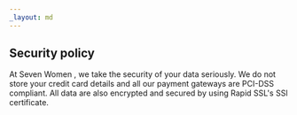 ```yaml
---
_layout: md
---
```


## Security policy

At Seven Women , we take the security of your data seriously. We do not store your credit card details and all our payment gateways are PCI-DSS compliant. All data are also encrypted and secured by using Rapid SSL's SSl certificate.
